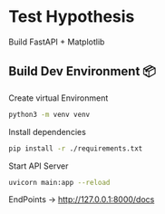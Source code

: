 # Test Hypothesis

Build FastAPI + Matplotlib

## Build Dev Environment 📦

Create virtual Environment

```bash
python3 -m venv venv

```
Install dependencies

```bash
pip install -r ./requirements.txt

```

Start API Server

```bash
uvicorn main:app --reload

```

EndPoints -> http://127.0.0.1:8000/docs

